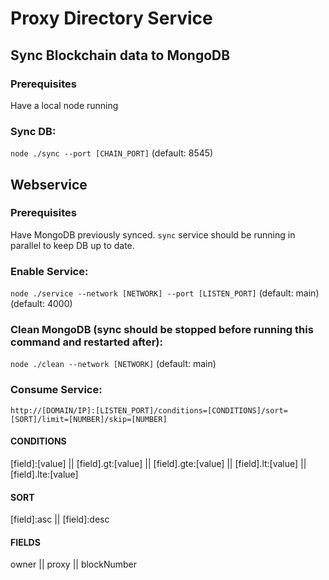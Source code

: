 # Proxy Directory Service

## Sync Blockchain data to MongoDB

### Prerequisites

Have a local node running

### Sync DB:

`node ./sync --port [CHAIN_PORT]` (default: 8545)

## Webservice

### Prerequisites

Have MongoDB previously synced. `sync` service should be running in parallel to keep DB up to date.

### Enable Service:

`node ./service --network [NETWORK] --port [LISTEN_PORT]` (default: main) (default: 4000)

### Clean MongoDB (sync should be stopped before running this command and restarted after):

`node ./clean --network [NETWORK]` (default: main)

### Consume Service:

`http://[DOMAIN/IP]:[LISTEN_PORT]/conditions=[CONDITIONS]/sort=[SORT]/limit=[NUMBER]/skip=[NUMBER]`

#### CONDITIONS
[field]:[value] || [field].gt:[value] || [field].gte:[value] || [field].lt:[value] || [field].lte:[value]

#### SORT
[field]:asc || [field]:desc

#### FIELDS
owner || proxy || blockNumber

